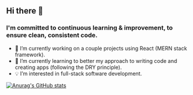 ## Hi there 👋 

### I'm committed to continuous learning & improvement, to ensure clean, consistent code.

- 🔭 I’m currently working on a couple projects using React (MERN stack framework).
- 🌱 I’m currently learning to better my approach to writing code and creating apps (following the DRY principle).
- 💡 I’m interested in full-stack software development.

[![Anurag's GitHub stats](https://github-readme-stats.vercel.app/api?username=kjicodes)](https://github.com/anuraghazra/github-readme-stats)
